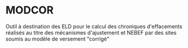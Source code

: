 # MODCOR

Outil à destination des ELD pour le calcul des chroniques d'effacements réalisés au titre des mécanismes d'ajustement et NEBEF par des sites soumis au modèle de versement "corrigé"